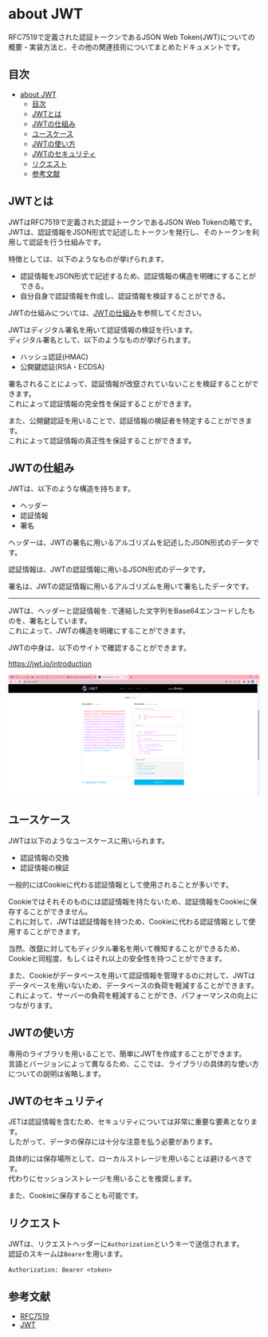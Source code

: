 # about JWT

RFC7519で定義された認証トークンであるJSON Web Token(JWT)についての概要・実装方法と、その他の関連技術についてまとめたドキュメントです。  

## 目次

- [about JWT](#about-jwt)
  - [目次](#目次)
  - [JWTとは](#jwtとは)
  - [JWTの仕組み](#jwtの仕組み)
  - [ユースケース](#ユースケース)
  - [JWTの使い方](#jwtの使い方)
  - [JWTのセキュリティ](#jwtのセキュリティ)
  - [リクエスト](#リクエスト)
  - [参考文献](#参考文献)
  
## JWTとは

JWTはRFC7519で定義された認証トークンであるJSON Web Tokenの略です。  
JWTは、認証情報をJSON形式で記述したトークンを発行し、そのトークンを利用して認証を行う仕組みです。  

特徴としては、以下のようなものが挙げられます。

- 認証情報をJSON形式で記述するため、認証情報の構造を明確にすることができる。
- 自分自身で認証情報を作成し、認証情報を検証することができる。

JWTの仕組みについては、[JWTの仕組み](#jwtの仕組み)を参照してください。  

JWTはディジタル署名を用いて認証情報の検証を行います。  
ディジタル署名として、以下のようなものが挙げられます。  

- ハッシュ認証(HMAC)
- 公開鍵認証(RSA・ECDSA)
  
署名されることによって、認証情報が改竄されていないことを検証することができます。  
これによって認証情報の完全性を保証することができます。  

また、公開鍵認証を用いることで、認証情報の検証者を特定することができます。  
これによって認証情報の真正性を保証することができます。  

## JWTの仕組み

JWTは、以下のような構造を持ちます。  

- ヘッダー
- 認証情報
- 署名

ヘッダーは、JWTの署名に用いるアルゴリズムを記述したJSON形式のデータです。  

認証情報は、JWTの認証情報に用いるJSON形式のデータです。  

署名は、JWTの認証情報に用いるアルゴリズムを用いて署名したデータです。  

---

JWTは、ヘッダーと認証情報を`.`で連結した文字列をBase64エンコードしたものを、署名としています。  
これによって、JWTの構造を明確にすることができます。  

JWTの中身は、以下のサイトで確認することができます。  

<https://jwt.io/introduction>  

![JWTの構造](./.development/img/jwt_structure.png)  

## ユースケース

JWTは以下のようなユースケースに用いられます。  

- 認証情報の交換
- 認証情報の検証

一般的にはCookieに代わる認証情報として使用されることが多いです。  

Cookieではそれそのものには認証情報を持たないため、認証情報をCookieに保存することができません。  
これに対して、JWTは認証情報を持つため、Cookieに代わる認証情報として使用することができます。  

当然、改竄に対してもディジタル署名を用いて検知することができるため、Cookieと同程度、もしくはそれ以上の安全性を持つことができます。  

また、Cookieがデータベースを用いて認証情報を管理するのに対して、JWTはデータベースを用いないため、データベースの負荷を軽減することができます。  
これによって、サーバーの負荷を軽減することができ、パフォーマンスの向上につながります。  

## JWTの使い方

専用のライブラリを用いることで、簡単にJWTを作成することができます。  
言語とバージョンによって異なるため、ここでは、ライブラリの具体的な使い方についての説明は省略します。  

## JWTのセキュリティ

JETは認証情報を含むため、セキュリティについては非常に重要な要素となります。  
したがって、データの保存には十分な注意を払う必要があります。  

具体的には保存場所として、ローカルストレージを用いることは避けるべきです。  
代わりにセッションストレージを用いることを推奨します。  

また、Cookieに保存することも可能です。  

## リクエスト

JWTは、リクエストヘッダーに`Authorization`というキーで送信されます。  
認証のスキームは`Bearer`を用います。  

```header
Authorization: Bearer <token>
```

## 参考文献

- [RFC7519](https://tools.ietf.org/html/rfc7519)
- [JWT](https://jwt.io/introduction)
